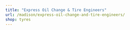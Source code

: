 ```yaml
---
title: "Express Oil Change & Tire Engineers"
url: /madison/express-oil-change-and-tire-engineers/
shop: tyres
---
```

